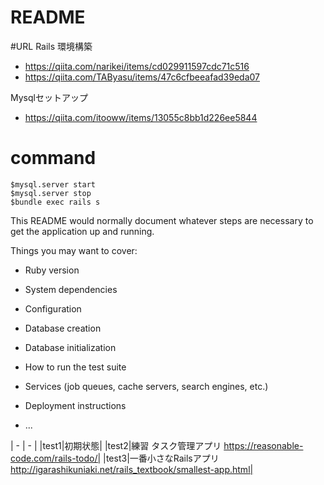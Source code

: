 # README

#URL
Rails 環境構築
- https://qiita.com/narikei/items/cd029911597cdc71c516
- https://qiita.com/TAByasu/items/47c6cfbeeafad39eda07

Mysqlセットアップ
- https://qiita.com/itooww/items/13055c8bb1d226ee5844


# command
```
$mysql.server start
$mysql.server stop
$bundle exec rails s
```


This README would normally document whatever steps are necessary to get the
application up and running.

Things you may want to cover:

* Ruby version

* System dependencies

* Configuration

* Database creation

* Database initialization

* How to run the test suite

* Services (job queues, cache servers, search engines, etc.)

* Deployment instructions

* ...


| - | - |
|test1|初期状態|
|test2|練習 タスク管理アプリ https://reasonable-code.com/rails-todo/|
|test3|一番小さなRailsアプリ http://igarashikuniaki.net/rails_textbook/smallest-app.html|